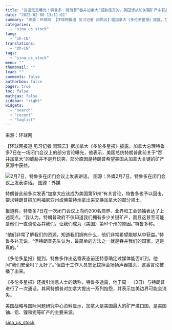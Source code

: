```yaml
---
title: "讲话无意曝光！特鲁多：特朗普“吞并加拿大”威胁是真的，美国想从加关键矿产中获益"
date: "2025-02-08 13:11:01"
summary: "来源：环球网 【环球网报道 见习记者 闫珮云】据加拿大《多伦多星报》披露，加拿..."
categories:
  - "sina_us_stock"
lang:
  - "zh-CN"
translations:
  - "zh-CN"
tags:
  - "sina_us_stock"
menu: ""
thumbnail: ""
lead: ""
comments: false
authorbox: false
pager: true
toc: false
mathjax: false
sidebar: "right"
widgets:
  - "search"
  - "recent"
  - "taglist"
---
```


来源：环球网

【环球网报道 见习记者 闫珮云】据加拿大《多伦多星报》披露，加拿大总理特鲁多7日在一场闭门会议上的部分言论曝光，他表示，美国总统特朗普此前关于“吞并加拿大”的威胁并不是开玩笑，部分原因是特朗普希望美国从加拿大关键的矿产资源中获益。

![2月7日，特鲁多在闭门会议上发表讲话。 图源：外媒](//n.sinaimg.cn/sinakd20250208s/254/w633h421/20250208/dca0-71adc04503be4e0735e90d5d4ddab9a0.jpg)2月7日，特鲁多在闭门会议上发表讲话。 图源：外媒

特朗普此前多次发表“加拿大应该成为美国第51州”有关言论，特鲁多也予以回击，要求特朗普把加利福尼亚州或佛蒙特州拿出来交换加拿大的部分领土。

报道称，特鲁多7日在一次闭门会议上向约200名商界、业界和工会领袖表达了上述观点。“我认为，特朗普政府不仅知道我们拥有多少关键矿产，而且这甚至可能是他们一直谈论吞并我们，让我们成为（美国）第51个州的原因。”特鲁多称。

“他们非常了解我们的资源，知道我们拥有什么，他们非常希望能够从中获益。”特鲁多补充说，“但特朗普先生认为，最简单的方法之一就是吞并我们的国家，这是真的。”

《多伦多星报》提到，特鲁多作出这番表态前还特意确定过媒体能否听到，他问“我们安全吗？太好了。”但由于工作人员忘记拔掉会场扬声器插头，这番言论被播了出来。

《多伦多星报》还援引消息人士的话称，特鲁多透露，他于周一（3日）与特朗普进行了一次通话，其间特朗普对加拿大提出一系列抱怨，并表示加美边界可能会消失。

美国战略与国际问题研究中心资料显示，加拿大是美国最大的矿产进口国，是美国铀、铝、镍和铌等矿产的主要来源。

[sina_us_stock](https://finance.sina.com.cn/jjxw/2025-02-08/doc-ineitzmc2329644.shtml)
